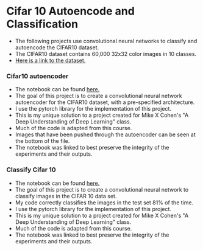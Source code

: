 # Cifar 10 Autoencode and Classification
- The following projects use convolutional neural networks to classify and autoencode the CIFAR10 dataset.
- The CIFAR10 dataset contains 60,000 32x32 color images in 10 classes.
- [Here is a link to the dataset.](https://www.cs.toronto.edu/~kriz/cifar.html)

### Cifar10 autoencoder
- The notebook can be found [here.](https://colab.research.google.com/drive/1mj6U9gSiMDmXaoDH4HbwY_ngvN9GHOBa?usp=sharing)
- The goal of this project is to create a convolutional neural network autoencoder for the CIFAR10 dataset, with a pre-specified architecture.
- I use the pytorch library for the implementation of this project.
- This is my unique solution to a project created for Mike X Cohen's "A Deep Understanding of Deep Learning" class.
- Much of the code is adapted from this course.
- Images that have been pushed through the autoencoder can be seen at the bottom of the file.
- The notebook was linked to best preserve the integrity of the experiments and their outputs.


### Classify Cifar 10
- The notebook can be found [here.](https://colab.research.google.com/drive/1971Y4V0eTrZaIhJsBzaKNyLXa_sd8uOB?usp=sharing)
- The goal of this project is to create a convolutional neural network to classify
images in the CIFAR 10 data set.
- My code correctly classifies the images in the test set 81% of the time.
- I use the pytorch library for the implementation of this project.
- This is my unique solution to a project created for Mike X Cohen's "A Deep Understanding of Deep Learning" class.
- Much of the code is adapted from this course.
- The notebook was linked to best preserve the integrity of the experiments and their outputs.

